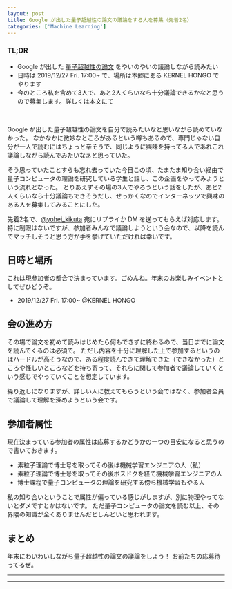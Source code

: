 ```yaml
---
layout: post
title: Google が出した量子超越性の論文の議論をする人を募集（先着2名）
categories: ['Machine Learning']
---
```



### TL;DR
- Google が出した [量子超越性の論文](https://www.nature.com/articles/s41586-019-1666-5) をやいのやいの議論しながら読みたい
- 日時は 2019/12/27 Fri. 17:00~ で、場所は本郷にある KERNEL HONGO でやります
- 今のところ私を含めて3人で、あと2人くらいなら十分議論できるかなと思うので募集します。詳しくは本文にて
<br>

Google が出した量子超越性の論文を自分で読みたいなと思いながら読めていなかった。
なかなかに微妙なところがあるという噂もあるので、専門じゃない自分が一人で読むにはちょっと辛そうで、同じように興味を持ってる人であれこれ議論しながら読んでみたいなぁと思っていた。

そう思っていたことすらも忘れ去っていた今日この頃、たまたま知り合い経由で量子コンピュータの理論を研究している学生と話し、この企画をやってみようという流れとなった。
とりあえずその場の3人でやろうという話をしたが、あと2人くらいなら十分議論もできそうだし、せっかくなのでインターネッツで興味のある人を募集してみることにした。

先着2名で、[@yohei_kikuta](https://twitter.com/yohei_kikuta) 宛にリプライか DM を送ってもらえば対応します。
特に制限はないですが、参加者みんなで議論しようという会なので、以降を読んでマッチしそうと思う方が手を挙げていただければ幸いです。


## 日時と場所
これは現参加者の都合で決まっています。ごめんね。年末のお楽しみイベントとしてぜひどうぞ。
- 2019/12/27 Fri. 17:00~ @KERNEL HONGO


## 会の進め方
その場で論文を初めて読みはじめたら何もできずに終わるので、当日までに論文を読んでくるのは必須で。
ただし内容を十分に理解した上で参加するというのはハードルが高そうなので、ある程度読んできて理解できた（できなかった）ところや怪しいところなどを持ち寄って、それらに関して参加者で議論していくという感じでやっていくことを想定しています。

繰り返しになりますが、詳しい人に教えてもらうという会ではなく、参加者全員で議論して理解を深めようという会です。


## 参加者属性
現在決まっている参加者の属性は応募するかどうかの一つの目安になると思うので書いておきます。

- 素粒子理論で博士号を取ってその後は機械学習エンジニアの人（私）
- 素粒子理論で博士号を取ってその後ポスドクを経て機械学習エンジニアの人
- 博士課程で量子コンピュータの理論を研究する傍ら機械学習もやる人

私の知り合いということで属性が偏っている感じがしますが、別に物理やってないとダメですとかはないです。
ただ量子コンピュータの論文を読む以上、その界隈の知識が全くありませんだとしんどいと思われます。


## まとめ
年末にわいわいしながら量子超越性の論文の議論をしよう！
お前たちの応募待ってるぜ。


---
---
<br>
